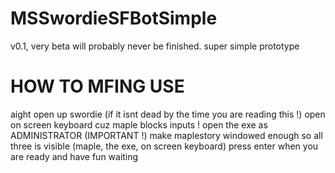 # MSSwordieSFBotSimple
v0.1, very beta will probably never be finished. super simple prototype

# HOW TO MFING USE
aight open up swordie (if it isnt dead by the time you are reading this !)
open on screen keyboard cuz maple blocks inputs !
open the exe as ADMINISTRATOR (IMPORTANT !)
make maplestory windowed enough so all three is visible (maple, the exe, on screen keyboard)
press enter when you are ready and have fun waiting 
